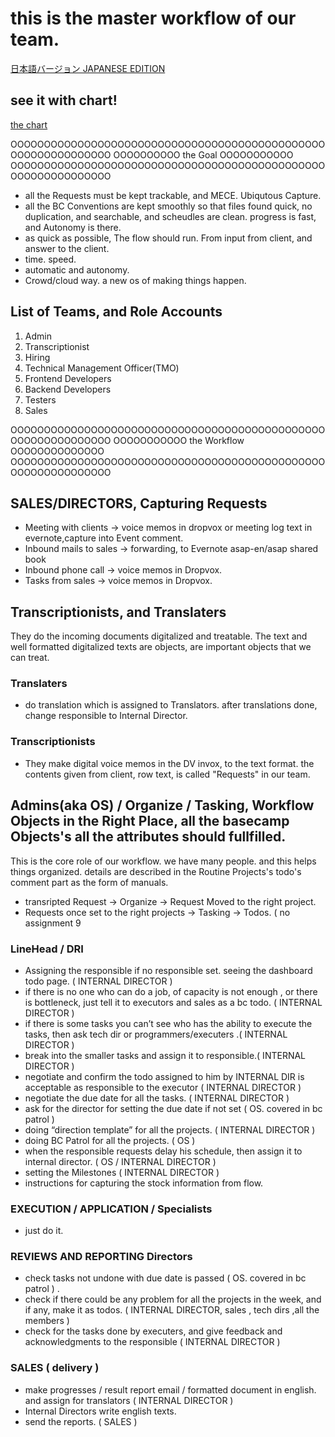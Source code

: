 # this is the master workflow of our team. 
[日本語バージョン JAPANESE EDITION](https://github.com/toukubo/new_os/blob/master/readme.ja.md)

## see it with chart!
[the chart](http://cl.ly/3M0M2Y0W2o0X0G1w120m)

OOOOOOOOOOOOOOOOOOOOOOOOOOOOOOOOOOOOOOOOOOOOOOOOOOOOOOOOOOOOOO
OOOOOOOOOO                the Goal                 OOOOOOOOOOO
OOOOOOOOOOOOOOOOOOOOOOOOOOOOOOOOOOOOOOOOOOOOOOOOOOOOOOOOOOOOOO

- all the Requests must be kept trackable, and MECE. Ubiqutous Capture.
- all the BC Conventions are kept smoothly so that files found quick, no duplication, and searchable, and scheudles are clean. progress is fast, and Autonomy is there.
- as quick as possible, The flow should run. From input from client, and answer to the client.
- time. speed.
- automatic and autonomy. 
- Crowd/cloud way. a new os of making things happen.


## List of Teams, and Role Accounts

1. Admin
2. Transcriptionist
3. Hiring
4. Technical Management Officer(TMO)
5. Frontend Developers
6. Backend Developers
7. Testers
8. Sales


OOOOOOOOOOOOOOOOOOOOOOOOOOOOOOOOOOOOOOOOOOOOOOOOOOOOOOOOOOOOOO
OOOOOOOOOOO               the Workflow          OOOOOOOOOOOOOO
OOOOOOOOOOOOOOOOOOOOOOOOOOOOOOOOOOOOOOOOOOOOOOOOOOOOOOOOOOOOOO

## SALES/DIRECTORS, Capturing Requests
  - Meeting with clients -> voice memos in dropvox or meeting log  text in evernote,capture into Event comment.
  - Inbound mails to sales -> forwarding, to Evernote asap-en/asap shared book
  - Inbound phone call -> voice memos in Dropvox.
  - Tasks from sales  -> voice memos in Dropvox.

## Transcriptionists, and Translaters

They do the incoming documents digitalized and treatable.
The text and well formatted digitalized texts are objects, are important objects that we can treat. 

### Translaters
- do translation which is assigned to Translators. after translations done, change responsible to Internal Director.

### Transcriptionists
- They make digital voice memos in the DV invox, to the text format. the contents given from client, row text, is called "Requests" in our team. 

## Admins(aka OS) / Organize / Tasking, Workflow Objects in the Right Place, all the basecamp Objects's all the attributes should fullfilled. 

This is the core role of our workflow. we have many people. and this helps things organized. 
details are described in the Routine Projects's todo's comment part as the form of manuals.
- transripted Request -> Organize -> Request Moved to the right project. 
- Requests once set to the right projects -> Tasking -> Todos. ( no assignment 9 


### LineHead / DRI

- Assigning the responsible if no responsible set. seeing the dashboard todo page. ( INTERNAL DIRECTOR )
- if there is no one who can do a job, of capacity is not enough , or there is bottleneck, just tell it to executors and sales as a bc todo.  ( INTERNAL DIRECTOR )
- if there is some tasks you can’t see who has the ability to execute the tasks, then ask tech dir or programmers/executers .( INTERNAL DIRECTOR )
- break into the smaller tasks and assign it to responsible.( INTERNAL DIRECTOR )
- negotiate and confirm the todo assigned to him by INTERNAL DIR is acceptable as responsible to the executor ( INTERNAL DIRECTOR )
- negotiate the due date for all the tasks. ( INTERNAL DIRECTOR )
- ask for the director for setting the due date if not set ( OS. covered  in bc patrol )
- doing “direction template” for all the projects. ( INTERNAL DIRECTOR )
- doing BC Patrol for all the projects. ( OS )
- when the responsible requests delay his schedule, then assign it to internal director. ( OS  / INTERNAL DIRECTOR )
- setting the Milestones ( INTERNAL DIRECTOR )
- instructions for capturing the stock information from flow.

### EXECUTION / APPLICATION / Specialists

- just do it. 

### REVIEWS AND REPORTING Directors
- check tasks not undone with due date is passed ( OS. covered  in bc patrol )  .
- check if there could be any problem for all the projects in the week, and if any, make it as todos. ( INTERNAL DIRECTOR, sales , tech dirs ,all the members )
- check for the tasks done by executers, and give feedback and acknowledgments to the responsible ( INTERNAL DIRECTOR )


### SALES ( delivery ) 
- make progresses / result report email / formatted document in english. and assign for translators ( INTERNAL DIRECTOR )
- Internal Directors write english texts.
- send the reports. ( SALES )






